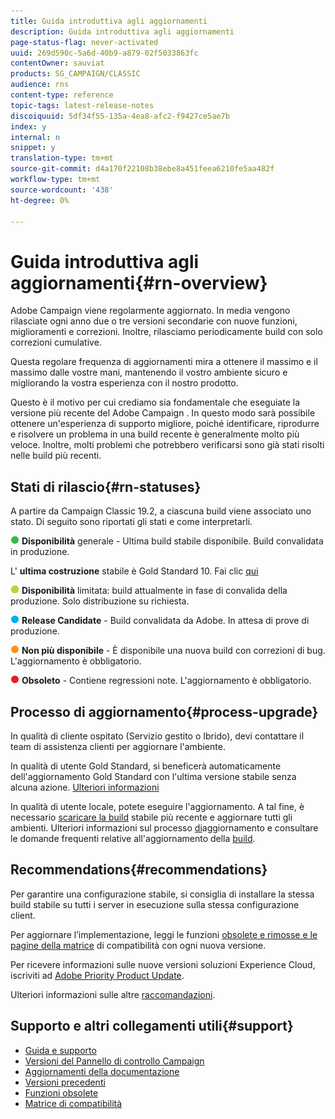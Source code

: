 ```yaml
---
title: Guida introduttiva agli aggiornamenti
description: Guida introduttiva agli aggiornamenti
page-status-flag: never-activated
uuid: 269d590c-5a6d-40b9-a879-02f5033863fc
contentOwner: sauviat
products: SG_CAMPAIGN/CLASSIC
audience: rns
content-type: reference
topic-tags: latest-release-notes
discoiquuid: 5df34f55-135a-4ea8-afc2-f9427ce5ae7b
index: y
internal: n
snippet: y
translation-type: tm+mt
source-git-commit: d4a170f22108b38ebe8a451feea6210fe5aa482f
workflow-type: tm+mt
source-wordcount: '438'
ht-degree: 0%

---
```



# Guida introduttiva agli aggiornamenti{#rn-overview}

 Adobe Campaign viene regolarmente aggiornato. In media vengono rilasciate ogni anno due o tre versioni secondarie con nuove funzioni, miglioramenti e correzioni. Inoltre, rilasciamo periodicamente build con solo correzioni cumulative.

Questa regolare frequenza di aggiornamenti mira a ottenere il massimo e il massimo dalle vostre mani, mantenendo il vostro ambiente sicuro e migliorando la vostra esperienza con il nostro prodotto.

Questo è il motivo per cui crediamo sia fondamentale che eseguiate la versione più recente del Adobe Campaign . In questo modo sarà possibile ottenere un&#39;esperienza di supporto migliore, poiché identificare, riprodurre e risolvere un problema in una build recente è generalmente molto più veloce. Inoltre, molti problemi che potrebbero verificarsi sono già stati risolti nelle build più recenti.

## Stati di rilascio{#rn-statuses}

A partire da Campaign Classic 19.2, a ciascuna build viene associato uno stato. Di seguito sono riportati gli stati e come interpretarli.

![](assets/do-not-localize/green3.png) **Disponibilità** generale - Ultima build stabile disponibile. Build convalidata in produzione.

L&#39; **ultima costruzione** stabile è Gold Standard 10. Fai clic [qui](../../rn/using/gold-standard.md)

![](assets/do-not-localize/limited.png) **Disponibilità** limitata: build attualmente in fase di convalida della produzione. Solo distribuzione su richiesta.

![](assets/do-not-localize/blue3.png) **Release Candidate** - Build convalidata da Adobe. In attesa di prove di produzione.

![](assets/do-not-localize/orange3.png) **Non più disponibile** - È disponibile una nuova build con correzioni di bug. L&#39;aggiornamento è obbligatorio.

![](assets/do-not-localize/red3.png) **Obsoleto** - Contiene regressioni note. L&#39;aggiornamento è obbligatorio.

## Processo di aggiornamento{#process-upgrade}

In qualità di cliente ospitato (Servizio gestito o Ibrido), devi contattare il team di assistenza clienti per aggiornare l&#39;ambiente.

In qualità di utente Gold Standard, si beneficerà automaticamente dell&#39;aggiornamento Gold Standard con l&#39;ultima versione stabile senza alcuna azione. [Ulteriori informazioni](https://helpx.adobe.com/campaign/kb/gold-standard.html)

In qualità di utente locale, potete eseguire l&#39;aggiornamento. A tal fine, è necessario [scaricare la build](https://experience.adobe.com/#/downloads/content/software-distribution/en/campaign.html) stabile più recente e aggiornare tutti gli ambienti. Ulteriori informazioni sul processo [di](https://helpx.adobe.com/campaign/kb/acc-build-upgrade.html)aggiornamento e consultare le domande frequenti relative all&#39;aggiornamento della [build](https://helpx.adobe.com/campaign/kb/build-upgrade-faq.html).

## Recommendations{#recommendations}

Per garantire una configurazione stabile, si consiglia di installare la stessa build stabile su tutti i server in esecuzione sulla stessa configurazione client.

Per aggiornare l’implementazione, leggi le funzioni [obsolete e rimosse e le pagine della matrice](../../rn/using/deprecated-features.md) di [](../../rn/using/compatibility-matrix.md) compatibilità con ogni nuova versione.

Per ricevere informazioni sulle nuove versioni  soluzioni Experience Cloud, iscriviti ad [Adobe Priority Product Update](https://www.adobe.com/subscription/priority-product-update.html).

Ulteriori informazioni sulle altre [raccomandazioni](https://helpx.adobe.com/campaign/kb/acc-build-upgrade.html#Recommendations).

## Supporto e altri collegamenti utili{#support}

* [Guida e supporto](https://helpx.adobe.com/campaign/kb/ac-support.html#acc-support)
* [Versioni del Pannello di controllo Campaign](https://docs.adobe.com/content/help/en/control-panel/using/release-notes.html)
* [Aggiornamenti della documentazione](../../rn/using/documentation-updates.md)
* [Versioni precedenti](../../rn/using/release--20-1.md)
* [Funzioni obsolete](../../rn/using/deprecated-features.md)
* [Matrice di compatibilità](../../rn/using/compatibility-matrix.md)

